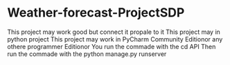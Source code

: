 # Weather-forecast-ProjectSDP
This project may work good but connect it propale to it 
This project may in python project 
This project may work in PyCharm Community Editionor any othere programmer Editionor
You run the commade with the cd API 
Then run the commade with the python manage.py runserver
